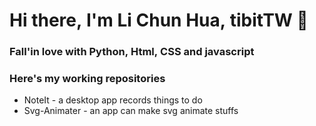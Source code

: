 # Hi there, I'm Li Chun Hua, tibitTW 👋

### Fall'in love with Python, Html, CSS and javascript

### Here's my working repositories

- NoteIt - a desktop app records things to do
- Svg-Animater - an app can make svg animate stuffs
